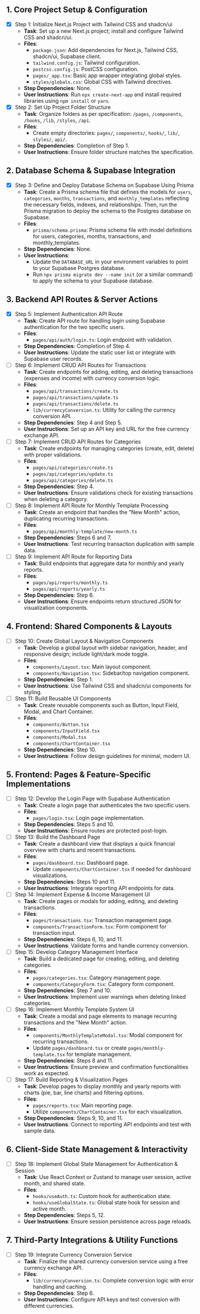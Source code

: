 ## 1. Core Project Setup & Configuration

- [x] Step 1: Initialize Next.js Project with Tailwind CSS and shadcn/ui
  - **Task**: Set up a new Next.js project; install and configure Tailwind CSS and shadcn/ui.
  - **Files**:
    - `package.json`: Add dependencies for Next.js, Tailwind CSS, shadcn/ui, Supabase client.
    - `tailwind.config.js`: Tailwind configuration.
    - `postcss.config.js`: PostCSS configuration.
    - `pages/_app.tsx`: Basic app wrapper integrating global styles.
    - `styles/globals.css`: Global CSS with Tailwind directives.
  - **Step Dependencies**: None.
  - **User Instructions**: Run `npx create-next-app` and install required libraries using `npm install` or `yarn`.
- [x] Step 2: Set Up Project Folder Structure
  - **Task**: Organize folders as per specification: `/pages`, `/components`, `/hooks`, `/lib`, `/styles`, `/api`.
  - **Files**:
    - Create empty directories: `pages/`, `components/`, `hooks/`, `lib/`, `styles/`, `api/`.
  - **Step Dependencies**: Completion of Step 1.
  - **User Instructions**: Ensure folder structure matches the specification.

## 2. Database Schema & Supabase Integration

- [x] Step 3: Define and Deploy Database Schema on Supabase Using Prisma
  - **Task**: Create a Prisma schema file that defines the models for `users`, `categories`, `months`, `transactions`, and `monthly_templates` reflecting the necessary fields, indexes, and relationships. Then, run the Prisma migration to deploy the schema to the Postgres database on Supabase.
  - **Files**:
    - `prisma/schema.prisma`: Prisma schema file with model definitions for users, categories, months, transactions, and monthly_templates.
  - **Step Dependencies**: None.
  - **User Instructions**:
    - Update the `DATABASE_URL` in your environment variables to point to your Supabase Postgres database.
    - Run `npx prisma migrate dev --name init` (or a similar command) to apply the schema to your Supabase database.

## 3. Backend API Routes & Server Actions

- [x] Step 5: Implement Authentication API Route
  - **Task**: Create API route for handling login using Supabase authentication for the two specific users.
  - **Files**:
    - `pages/api/auth/login.ts`: Login endpoint with validation.
  - **Step Dependencies**: Completion of Step 4.
  - **User Instructions**: Update the static user list or integrate with Supabase user records.
- [ ] Step 6: Implement CRUD API Routes for Transactions
  - **Task**: Create endpoints for adding, editing, and deleting transactions (expenses and income) with currency conversion logic.
  - **Files**:
    - `pages/api/transactions/create.ts`
    - `pages/api/transactions/update.ts`
    - `pages/api/transactions/delete.ts`
    - `lib/currencyConversion.ts`: Utility for calling the currency conversion API.
  - **Step Dependencies**: Step 4 and Step 5.
  - **User Instructions**: Set up an API key and URL for the free currency exchange API.
- [ ] Step 7: Implement CRUD API Routes for Categories
  - **Task**: Create endpoints for managing categories (create, edit, delete) with proper validations.
  - **Files**:
    - `pages/api/categories/create.ts`
    - `pages/api/categories/update.ts`
    - `pages/api/categories/delete.ts`
  - **Step Dependencies**: Step 4.
  - **User Instructions**: Ensure validations check for existing transactions when deleting a category.
- [ ] Step 8: Implement API Route for Monthly Template Processing
  - **Task**: Create an endpoint that handles the "New Month" action, duplicating recurring transactions.
  - **Files**:
    - `pages/api/monthly-template/new-month.ts`
  - **Step Dependencies**: Steps 6 and 7.
  - **User Instructions**: Test recurring transaction duplication with sample data.
- [ ] Step 9: Implement API Route for Reporting Data
  - **Task**: Build endpoints that aggregate data for monthly and yearly reports.
  - **Files**:
    - `pages/api/reports/monthly.ts`
    - `pages/api/reports/yearly.ts`
  - **Step Dependencies**: Step 6.
  - **User Instructions**: Ensure endpoints return structured JSON for visualization components.

## 4. Frontend: Shared Components & Layouts

- [ ] Step 10: Create Global Layout & Navigation Components
  - **Task**: Develop a global layout with sidebar navigation, header, and responsive design; include light/dark mode toggle.
  - **Files**:
    - `components/Layout.tsx`: Main layout component.
    - `components/Navigation.tsx`: Sidebar/top navigation component.
  - **Step Dependencies**: Step 1.
  - **User Instructions**: Use Tailwind CSS and shadcn/ui components for styling.
- [ ] Step 11: Build Reusable UI Components
  - **Task**: Create reusable components such as Button, Input Field, Modal, and Chart Container.
  - **Files**:
    - `components/Button.tsx`
    - `components/InputField.tsx`
    - `components/Modal.tsx`
    - `components/ChartContainer.tsx`
  - **Step Dependencies**: Step 10.
  - **User Instructions**: Follow design guidelines for minimal, modern UI.

## 5. Frontend: Pages & Feature-Specific Implementations

- [ ] Step 12: Develop the Login Page with Supabase Authentication
  - **Task**: Create a login page that authenticates the two specific users.
  - **Files**:
    - `pages/login.tsx`: Login page implementation.
  - **Step Dependencies**: Steps 5 and 10.
  - **User Instructions**: Ensure routes are protected post-login.
- [ ] Step 13: Build the Dashboard Page
  - **Task**: Create a dashboard view that displays a quick financial overview with charts and recent transactions.
  - **Files**:
    - `pages/dashboard.tsx`: Dashboard page.
    - Update `components/ChartContainer.tsx` if needed for dashboard visualizations.
  - **Step Dependencies**: Steps 10 and 11.
  - **User Instructions**: Integrate reporting API endpoints for data.
- [ ] Step 14: Implement Expense & Income Management UI
  - **Task**: Create pages or modals for adding, editing, and deleting transactions.
  - **Files**:
    - `pages/transactions.tsx`: Transaction management page.
    - `components/TransactionForm.tsx`: Form component for transaction input.
  - **Step Dependencies**: Steps 6, 10, and 11.
  - **User Instructions**: Validate forms and handle currency conversion.
- [ ] Step 15: Develop Category Management Interface
  - **Task**: Build a dedicated page for creating, editing, and deleting categories.
  - **Files**:
    - `pages/categories.tsx`: Category management page.
    - `components/CategoryForm.tsx`: Category form component.
  - **Step Dependencies**: Step 7 and 10.
  - **User Instructions**: Implement user warnings when deleting linked categories.
- [ ] Step 16: Implement Monthly Template System UI
  - **Task**: Create a modal and page elements to manage recurring transactions and the "New Month" action.
  - **Files**:
    - `components/MonthlyTemplateModal.tsx`: Modal component for recurring transactions.
    - Update `pages/dashboard.tsx` or create `pages/monthly-template.tsx` for template management.
  - **Step Dependencies**: Steps 8 and 11.
  - **User Instructions**: Ensure preview and confirmation functionalities work as expected.
- [ ] Step 17: Build Reporting & Visualization Pages
  - **Task**: Develop pages to display monthly and yearly reports with charts (pie, bar, line charts) and filtering options.
  - **Files**:
    - `pages/reports.tsx`: Main reporting page.
    - Utilize `components/ChartContainer.tsx` for each visualization.
  - **Step Dependencies**: Steps 9, 10, and 11.
  - **User Instructions**: Connect to reporting API endpoints and test with sample data.

## 6. Client-Side State Management & Interactivity

- [ ] Step 18: Implement Global State Management for Authentication & Session
  - **Task**: Use React Context or Zustand to manage user session, active month, and shared state.
  - **Files**:
    - `hooks/useAuth.ts`: Custom hook for authentication state.
    - `hooks/useGlobalState.ts`: Global state hook for session and active month.
  - **Step Dependencies**: Steps 5, 12.
  - **User Instructions**: Ensure session persistence across page reloads.

## 7. Third-Party Integrations & Utility Functions

- [ ] Step 19: Integrate Currency Conversion Service
  - **Task**: Finalize the shared currency conversion service using a free currency exchange API.
  - **Files**:
    - `lib/currencyConversion.ts`: Complete conversion logic with error handling and caching.
  - **Step Dependencies**: Step 6.
  - **User Instructions**: Configure API keys and test conversion with different currencies.
